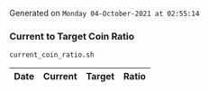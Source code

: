 Generated on `Monday 04-October-2021 at 02:55:14`

### Current to Target Coin Ratio
`current_coin_ratio.sh`

Date|Current|Target|Ratio
---|---|---|---
